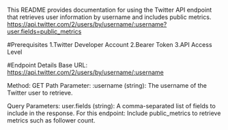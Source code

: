 This README provides documentation for using the Twitter API endpoint that retrieves user information by username and includes public metrics.
https://api.twitter.com/2/users/by/username/:username?user.fields=public_metrics

#Prerequisites
1.Twitter Developer Account
2.Bearer Token
3.API Access Level

#Endpoint Details
Base URL:
https://api.twitter.com/2/users/by/username/:username

Method:
GET
Path Parameter:
:username (string): The username of the Twitter user to retrieve.

Query Parameters:
user.fields (string): A comma-separated list of fields to include in the response. 
For this endpoint:
Include public_metrics to retrieve metrics such as follower count.
